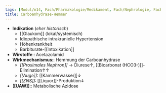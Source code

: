```yaml
---
tags: [Modul/m14, Fach/Pharmakologie/Medikament, Fach/Nephrologie, Fach/Kardiologie]
title: Carboanhydrase-Hemmer
---
```

- **Indikation** (*eher historisch*)
	- [[Glaukom]] (lokal/systemisch)
	- Idiopathische intrakranielle Hypertension
	- Höhenkrankheit
	- Barbiturate-[[Intoxikation]]
- **Wirstoffe**:: Acetazolamid
- **Wirkmechanismus**:: Hemmung der Carboanhydrase
	- *[[Proximales Nephron]]* → Diurese↑, [[Bicarbonat (HCO3-)]]-Elimination↑↑
	- *[[Auge]]:* [[Kammerwasser]]↓
	- *[[ZNS]]:* [[Liquor]]-Produktion↓
- **[[UAW]]**:: Metabolische Azidose